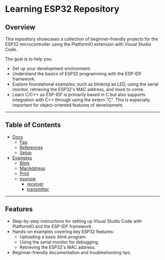 # Learning ESP32 Repository

## Overview

This repository showcases a collection of beginner-friendly projects for the ESP32 microcontroller using the PlatformIO extension with Visual Studio Code.

The goal is to help you:
- Set up your development environment.
- Understand the basics of ESP32 programming with the ESP-IDF framework.
- Explore foundational examples, such as blinking an LED, using the serial monitor, retrieving the ESP32's MAC address, and more to come.
- Learn C/C++ as ESP-IDF is primarily based in C but also supports integration with C++ through using the extern "C". This is especially important for object-oriented features of development.

---

## Table of Contents
- [Docs](docs)
  - [Faq](docs/faq.md)
  - [References](docs/references.md)
  - [Setup](docs/setup.md)
- [Examples](examples)
  - [Blink](examples/Blink/README.md)
  - [MacAddress](examples/MacAddress/README.md)
  - [Print](examples/Print/README.md)
  - [espnow](examples/espnow)
    - [receiver](examples/espnow/receiver/README.md)
    - [transmitter](examples/espnow/transmitter/README.md)

---

## Features

- Step-by-step instructions for setting up Visual Studio Code with PlatformIO and the ESP-IDF framework.
- Hands-on examples covering key ESP32 features:
  - Uploading a basic blink program.
  - Using the serial monitor for debugging.
  - Retrieving the ESP32's MAC address.
- Beginner-friendly documentation and troubleshooting tips.